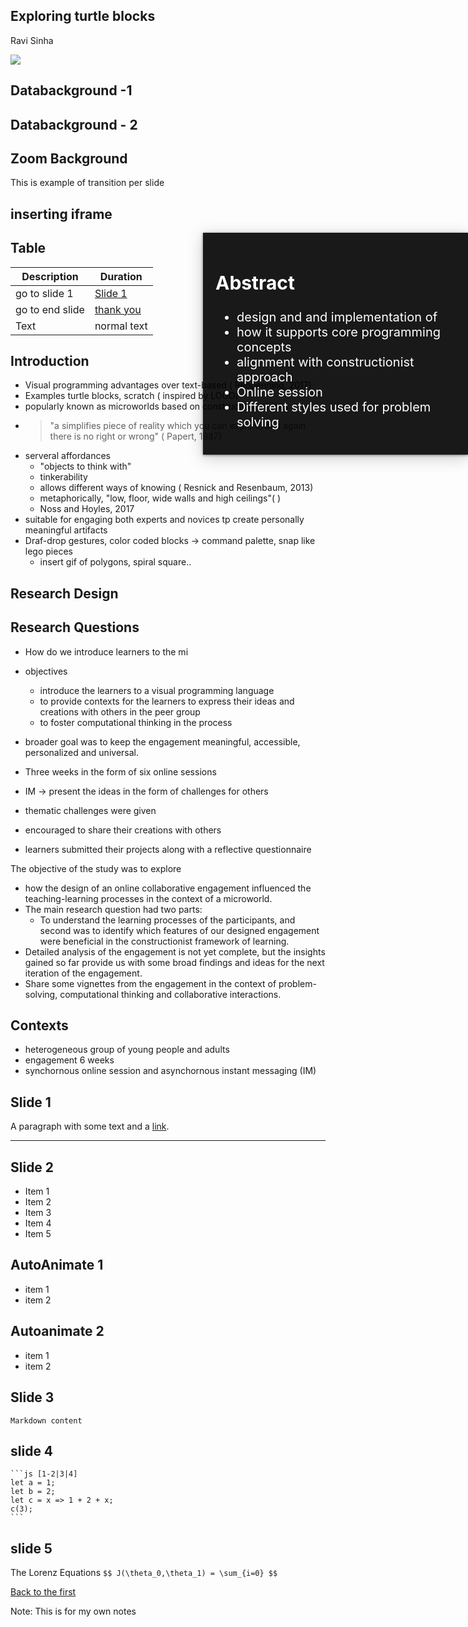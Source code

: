 ## Exploring turtle blocks

Ravi Sinha

![](https://upload.wikimedia.org/wikipedia/commons/d/da/Straight_line_turtle_graphics.gif)


## Databackground -1
<!-- .element: style="color: rgb(204,0,86); background-color: rgba(0, 0, 0, 0.9); padding: 20px;" -->

<!-- .slide: data-background="https://upload.wikimedia.org/wikipedia/commons/d/da/Straight_line_turtle_graphics.gif" data-background-repeat="repeat" data-background-size="250px"-->


## Databackground - 2
<!-- .element: style="color: rgb(204,0,86)" -->

<!-- (18,2,34), (40,0,80), (204,0,86), (255,78,78), (249,242,242)-->


## Zoom Background 

<!-- .slide: data-background="rgba(204,0,86,.5)" data-background-transition="zoom"-->
This is example of transition per slide


## inserting iframe

<!-- .slide: data-background-iframe="https://turtle.sugarlabs.org" data-background-interactive-->

<div style="position: absolute; width: 40%; right: 0; box-shadow: 0 1px 4px rgba(0,0,0,0.5), 0 5px 25px rgba(0,0,0,0.2); background-color: rgba(0, 0, 0, 0.9); color: #fff; padding: 20px; font-size: 20px; text-align: left">

## Abstract

- design and and implementation of 
- how it supports core programming concepts 
- alignment with constructionist approach
- Online session
- Different styles used for problem solving
</div>


## Table

|Description|Duration|
|---|---|
|go to slide 1 | [Slide 1](#exploring-turtle-blocks)|
|go to end slide| [thank you](#slide-5)|
|Text | normal text|


## Introduction
- Visual programming advantages over text-based ( Reopenning, 2017)
- Examples turtle blocks, scratch ( inspired by LOGO)
- popularly known as microworlds based on constructionist ideas
- > "a simplifies piece of reality which you can explore, and again there is no right or wrong" ( Papert, 1987)
- serveral affordances
	- "objects to think with"
	- tinkerability
	- allows different ways of knowing ( Resnick and Resenbaum, 2013)
	- metaphorically, "low, floor, wide walls and high ceilings"( ) 	
	- Noss and Hoyles, 2017
- suitable for engaging both experts and novices tp create personally meaningful artifacts
- Draf-drop gestures, color coded blocks -> command palette, snap like lego pieces
	- insert gif of polygons, spiral square..


## Research Design


## Research Questions
- How do we introduce learners to the mi
- objectives
	- introduce the learners to a visual programming language
	- to provide contexts for the learners to express their ideas and creations with others in the peer group
	- to foster computational thinking in the process 
- broader goal was to keep the engagement meaningful, accessible, personalized and universal. 

- Three weeks in the form of six online sessions
- IM -> present the ideas in the form of challenges for others 
- thematic challenges were given
- encouraged to share their creations with others
- learners submitted their projects along with a reflective questionnaire

The objective of the study was to explore 
- how the design of an online collaborative engagement influenced the teaching-learning processes in the context of a microworld.
- The main research question had two parts:
	- To understand the learning processes of the participants, and second was to identify which features of our designed engagement were beneficial in the constructionist framework of learning. 
- Detailed analysis of the engagement is not yet complete, but the insights gained so far provide us with some broad findings and ideas for the next iteration of the engagement.
- Share some vignettes from the engagement in the context of problem-solving, computational thinking and collaborative interactions.


## Contexts
- heterogeneous group of young people and adults 
- engagement 6 weeks
- synchornous online session and asynchornous instant messaging (IM)


## Slide 1

 A paragraph with some text and a [link](http://hakim.se).

 ---


 ## Slide 2

- Item 1 <!-- .element: class="fragment" data-fragment-index="1"-->
- Item 2 <!-- .element: class="fragment" data-fragment-index="2" -->
- Item 3 <!-- .element: class="fragment" data-fragment-index="3" class="fragment highlight-red" -->
- Item 4 <!-- .element: class="fragment" data-fragment-index="3" class="fragment highlight-blue" -->
- Item 5 <!-- .element: class="fragment" data-fragment-index="3" class="fragment highlight-green" -->


## AutoAnimate 1

 <!-- .slide: data-auto-animate data-auto-animate-easing="cubic-bezier(0.770, 0.000, 0.175, 1.000)"-->
- item 1  <!-- .element: data-id="box1" data-auto-animate-delay="0" style="background: cyan; width: 150px; height: 100px; margin: 10px;" -->
- item 2  <!-- .element: data-id="box2" data-auto-animate-delay="0.1" style="background: magenta; width: 150px; height: 100px; margin: 10px;" -->


## Autoanimate 2

 <!-- .slide: data-auto-animate data-auto-animate-easing="cubic-bezier(0.770, 0.000, 0.175, 1.000)"-->
- item 1  <!-- .element: data-id="box1" style="background: cyan; width: 300px; height: 300px; border-radius: 200px;" -->
- item 2  <!-- .element: data-id="box2" style="background: magenta; width: 200px; height: 200px; border-radius: 200px;"-->


 ## Slide 3

   <!-- .slide: data-background="#ff0000" -->
    Markdown content


## slide 4

    ```js [1-2|3|4]
    let a = 1;
    let b = 2;
    let c = x => 1 + 2 + x;
    c(3);
    ```


## slide 5

The Lorenz Equations
`$$ J(\theta_0,\theta_1) = \sum_{i=0} $$`

[Back to the first](#/0)

Note:
This is for my own notes


